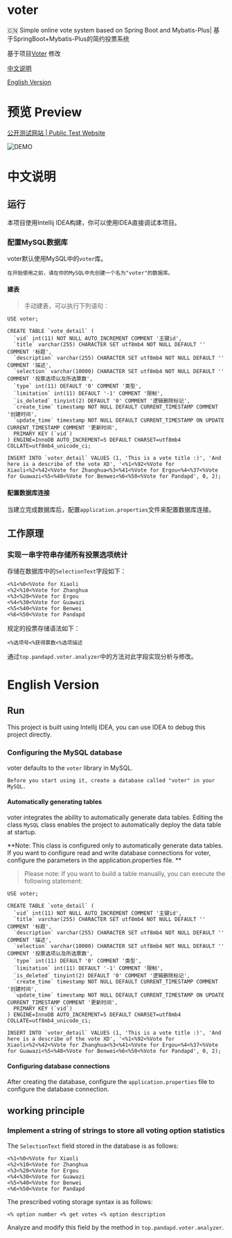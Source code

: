 # voter

:cn: Simple online vote system based on Spring Boot and Mybatis-Plus| 基于SpringBoot+Mybatis-Plus的简约投票系统

基于项目[Voter](https://github.com/adlered/Voter) 修改

[中文说明](#中文说明)

[English Version](#english-version)

# 预览 Preview

[公开测试网站 | Public Test Website](https://voter.stackoverflow.wiki/)

![DEMO](/images/Demo-Full.gif)


# 中文说明

## 运行

本项目使用Intellij IDEA构建，你可以使用IDEA直接调试本项目。

### 配置MySQL数据库

voter默认使用MySQL中的`voter`库。

```$xslt
在开始使用之前，请在你的MySQL中先创建一个名为"voter"的数据库。
```

#### 建表

> 手动建表，可以执行下列语句：

```$xslt
USE voter;

CREATE TABLE `vote_detail` (
  `vid` int(11) NOT NULL AUTO_INCREMENT COMMENT '主键id',
  `title` varchar(255) CHARACTER SET utf8mb4 NOT NULL DEFAULT '' COMMENT '标题',
  `description` varchar(255) CHARACTER SET utf8mb4 NOT NULL DEFAULT '' COMMENT '描述',
  `selection` varchar(10000) CHARACTER SET utf8mb4 NOT NULL DEFAULT '' COMMENT '投票选项以及所选票数',
  `type` int(11) DEFAULT '0' COMMENT '类型',
  `limitation` int(11) DEFAULT '-1' COMMENT '限制',
  `is_deleted` tinyint(2) DEFAULT '0' COMMENT '逻辑删除标记',
  `create_time` timestamp NOT NULL DEFAULT CURRENT_TIMESTAMP COMMENT '创建时间',
  `update_time` timestamp NOT NULL DEFAULT CURRENT_TIMESTAMP ON UPDATE CURRENT_TIMESTAMP COMMENT '更新时间',
  PRIMARY KEY (`vid`)
) ENGINE=InnoDB AUTO_INCREMENT=5 DEFAULT CHARSET=utf8mb4 COLLATE=utf8mb4_unicode_ci;

INSERT INTO `voter_detail` VALUES (1, 'This is a vote title :)', 'And here is a describe of the vote XD', '<%1<%92<%Vote for Xiaoli<%2<%42<%Vote for Zhanghua<%3<%41<%Vote for Ergou<%4<%37<%Vote for Guawazi<%5<%48<%Vote for Benwei<%6<%50<%Vote for Pandapd', 0, 2);
```

#### 配置数据库连接

当建立完成数据库后，配置`application.properties`文件来配置数据库连接。

## 工作原理

### 实现一串字符串存储所有投票选项统计

存储在数据库中的`SelectionText`字段如下：

```$xslt
<%1<%0<%Vote for Xiaoli
<%2<%10<%Vote for Zhanghua
<%3<%20<%Vote for Ergou
<%4<%30<%Vote for Guawazi
<%5<%40<%Vote for Benwei
<%6<%50<%Vote for Pandapd
```

规定的投票存储语法如下：

```$xslt
<%选项号<%获得票数<%选项描述
```

通过`top.pandapd.voter.analyzer`中的方法对此字段实现分析与修改。

# English Version

## Run

This project is built using Intellij IDEA, you can use IDEA to debug this project directly.

### Configuring the MySQL database

voter defaults to the `voter` library in MySQL.

```$xslt
Before you start using it, create a database called "voter" in your MySQL.
```

#### Automatically generating tables

voter integrates the ability to automatically generate data tables. Editing the class `MySQL` class enables the project to automatically deploy the data table at startup.

**Note: This class is configured only to automatically generate data tables. If you want to configure read and write database connections for voter, configure the parameters in the application.properties file. **

> Please note: If you want to build a table manually, you can execute the following statement:

```$xslt
USE voter;

CREATE TABLE `vote_detail` (
  `vid` int(11) NOT NULL AUTO_INCREMENT COMMENT '主键id',
  `title` varchar(255) CHARACTER SET utf8mb4 NOT NULL DEFAULT '' COMMENT '标题',
  `description` varchar(255) CHARACTER SET utf8mb4 NOT NULL DEFAULT '' COMMENT '描述',
  `selection` varchar(10000) CHARACTER SET utf8mb4 NOT NULL DEFAULT '' COMMENT '投票选项以及所选票数',
  `type` int(11) DEFAULT '0' COMMENT '类型',
  `limitation` int(11) DEFAULT '-1' COMMENT '限制',
  `is_deleted` tinyint(2) DEFAULT '0' COMMENT '逻辑删除标记',
  `create_time` timestamp NOT NULL DEFAULT CURRENT_TIMESTAMP COMMENT '创建时间',
  `update_time` timestamp NOT NULL DEFAULT CURRENT_TIMESTAMP ON UPDATE CURRENT_TIMESTAMP COMMENT '更新时间',
  PRIMARY KEY (`vid`)
) ENGINE=InnoDB AUTO_INCREMENT=5 DEFAULT CHARSET=utf8mb4 COLLATE=utf8mb4_unicode_ci;

INSERT INTO `voter_detail` VALUES (1, 'This is a vote title :)', 'And here is a describe of the vote XD', '<%1<%92<%Vote for Xiaoli<%2<%42<%Vote for Zhanghua<%3<%41<%Vote for Ergou<%4<%37<%Vote for Guawazi<%5<%48<%Vote for Benwei<%6<%50<%Vote for Pandapd', 0, 2);
```

#### Configuring database connections

After creating the database, configure the `application.properties` file to configure the database connection.

## working principle

### Implement a string of strings to store all voting option statistics

The `SelectionText` field stored in the database is as follows:

```$xslt
<%1<%0<%Vote for Xiaoli
<%2<%10<%Vote for Zhanghua
<%3<%20<%Vote for Ergou
<%4<%30<%Vote for Guawazi
<%5<%40<%Vote for Benwei
<%6<%50<%Vote for Pandapd
```

The prescribed voting storage syntax is as follows:

```$xslt
<% option number <% get votes <% option description
```

Analyze and modify this field by the method in `top.pandapd.voter.analyzer`.
